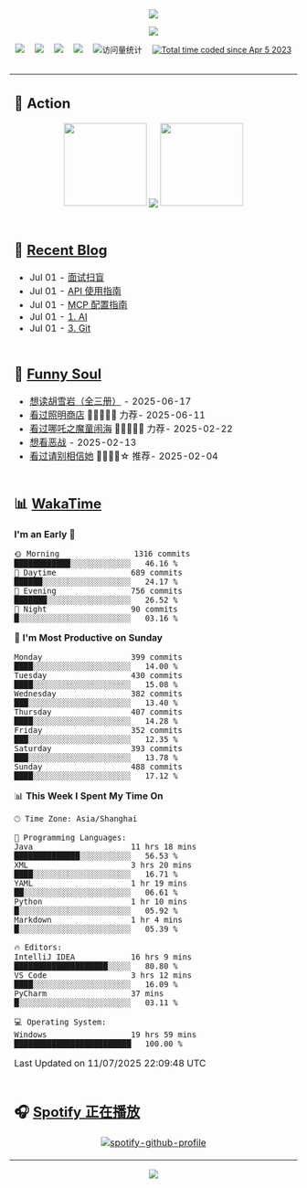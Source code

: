 <div align="center">

<img src="https://capsule-render.vercel.app/api?type=waving&color=timeGradient&height=300&&section=header&text=HI%20THERE!&fontSize=90&fontAlign=50&fontAlignY=30&desc=I%E2%80%99m%20@LI%20SIR%20%F0%9F%91%8B&descAlign=50&descSize=30&descAlignY=60&animation=twinkling" />

<div align="center">

  <!-- knock code pictures 敲代码的图片 -->
  <img order-radius="100px" src="https://img.lisir.me/image/my/001.gif"><br>

  <!-- profile logo 个人资料徽标 -->
  <div align="center">
    <a href="https://lisir.me/" title="点击跳转"><img src="https://img.shields.io/badge/Blog-%E4%B8%AA%E4%BA%BA%E5%8D%9A%E5%AE%A2-red"></a>&emsp;
    <a href="https://photo.lisir.me/" title="点击跳转"><img src="https://img.shields.io/badge/Photo-%E6%97%B6%E5%85%89%E7%9B%B8%E5%86%8C-blue"></a>&emsp;
    <a href="https://cloud.lisir.me/" title="点击跳转"><img src="https://img.shields.io/badge/Cloud%20Disk-%E6%88%91%E7%9A%84%E4%BA%91%E7%9B%98-green"></a>&emsp;
    <a href="https://nz.lisir.me/" title="点击跳转"><img src="https://img.shields.io/badge/%E5%93%AA%E5%90%92-%E7%9B%91%E6%8E%A7%E9%9D%A2%E6%9D%BF-blueviolet"></a>&emsp;
    <!-- visitor -->
    <img src="https://komarev.com/ghpvc/?username=wkwbk&label=Views&color=orange&style=flat" alt="访问量统计" />&emsp;
    <a href="https://wakatime.com/@2237354f-824a-4472-ae76-c1eca96c8908"><img src="https://wakatime.com/badge/user/2237354f-824a-4472-ae76-c1eca96c8908.svg" alt="Total time coded since Apr 5 2023" /></a>
  </div>

</div>

<br>

<div align="center">

<table>

<tr><td>

## 🚀 Action

<!-- github-readme-streak-stats 连续提交代码天数记录 -->
<div align="center">
  <img width="145" src="https://img.lisir.me/image/my/002.png">
  <img align="center" src="https://github-readme-stats.vercel.app/api?username=wkwbk&show_icons=true&theme=transparent">
  <img width="145" src="https://img.lisir.me/image/my/001.png">
</div>

<br>

</td></tr>

<tr><td>

<!-- 近期博客 -->
## 📃 [Recent Blog](https://lisir.me/)

<!-- feed start -->
- Jul 01 - [面试扫盲](https://lisir.me/Notes/Interview/00.面试扫盲)
- Jul 01 - [API 使用指南](https://lisir.me/Notes/Tool/AI/00.API-使用指南)
- Jul 01 - [MCP 配置指南](https://lisir.me/Notes/Tool/AI/01.MCP-配置指南)
- Jul 01 - [1. AI](https://lisir.me/Notes/Tool/AI/)
- Jul 01 - [3. Git](https://lisir.me/Notes/Tool/Git/)
<!-- feed end -->

</td></tr>

<tr><td>

<!-- 豆瓣 -->
## 🤾 [Funny Soul](https://movie.douban.com/people/li778057151)

<!-- START_SECTION:douban -->
* <a href='https://book.douban.com/subject/1752349/' target='_blank'>想读胡雪岩（全三册）</a> - 2025-06-17
* <a href='https://movie.douban.com/subject/36318331/' target='_blank'>看过照明商店</a> 🌟🌟🌟🌟🌟 力荐- 2025-06-11
* <a href='https://movie.douban.com/subject/34780991/' target='_blank'>看过哪吒之魔童闹海</a> 🌟🌟🌟🌟🌟 力荐- 2025-02-22
* <a href='https://movie.douban.com/subject/10604851/' target='_blank'>想看恶战</a> - 2025-02-13
* <a href='https://movie.douban.com/subject/35295017/' target='_blank'>看过请别相信她</a> 🌟🌟🌟🌟☆ 推荐- 2025-02-04
<!-- END_SECTION:douban -->

</td></tr>

<tr><td>

<!-- wakatime 统计 -->
## 📊 [WakaTime](https://wakatime.com/@wkwbk)

<!--START_SECTION:waka-->
**I'm an Early 🐤** 

```text
🌞 Morning                1316 commits        ████████████░░░░░░░░░░░░░   46.16 % 
🌆 Daytime                689 commits         ██████░░░░░░░░░░░░░░░░░░░   24.17 % 
🌃 Evening                756 commits         ███████░░░░░░░░░░░░░░░░░░   26.52 % 
🌙 Night                  90 commits          █░░░░░░░░░░░░░░░░░░░░░░░░   03.16 % 
```
📅 **I'm Most Productive on Sunday** 

```text
Monday                   399 commits         ████░░░░░░░░░░░░░░░░░░░░░   14.00 % 
Tuesday                  430 commits         ████░░░░░░░░░░░░░░░░░░░░░   15.08 % 
Wednesday                382 commits         ███░░░░░░░░░░░░░░░░░░░░░░   13.40 % 
Thursday                 407 commits         ████░░░░░░░░░░░░░░░░░░░░░   14.28 % 
Friday                   352 commits         ███░░░░░░░░░░░░░░░░░░░░░░   12.35 % 
Saturday                 393 commits         ███░░░░░░░░░░░░░░░░░░░░░░   13.78 % 
Sunday                   488 commits         ████░░░░░░░░░░░░░░░░░░░░░   17.12 % 
```


📊 **This Week I Spent My Time On** 

```text
🕑︎ Time Zone: Asia/Shanghai

💬 Programming Languages: 
Java                     11 hrs 18 mins      ██████████████░░░░░░░░░░░   56.53 % 
XML                      3 hrs 20 mins       ████░░░░░░░░░░░░░░░░░░░░░   16.71 % 
YAML                     1 hr 19 mins        ██░░░░░░░░░░░░░░░░░░░░░░░   06.61 % 
Python                   1 hr 10 mins        █░░░░░░░░░░░░░░░░░░░░░░░░   05.92 % 
Markdown                 1 hr 4 mins         █░░░░░░░░░░░░░░░░░░░░░░░░   05.39 % 

🔥 Editors: 
IntelliJ IDEA            16 hrs 9 mins       ████████████████████░░░░░   80.80 % 
VS Code                  3 hrs 12 mins       ████░░░░░░░░░░░░░░░░░░░░░   16.09 % 
PyCharm                  37 mins             █░░░░░░░░░░░░░░░░░░░░░░░░   03.11 % 

💻 Operating System: 
Windows                  19 hrs 59 mins      █████████████████████████   100.00 % 
```


 Last Updated on 11/07/2025 22:09:48 UTC
<!--END_SECTION:waka-->

</td></tr>

<tr><td>

## 🎧 [Spotify 正在播放](https://open.spotify.com/user/31s4ftvnfnus65uynvxmxu7rkfom)

<div align="center">

  [![spotify-github-profile](https://spotify-github-profile.kittinanx.com/api/view?uid=31s4ftvnfnus65uynvxmxu7rkfom&cover_image=true&theme=default&show_offline=true&background_color=121212&interchange=true&bar_color_cover=true)](https://spotify-github-profile.kittinanx.com/api/view?uid=31s4ftvnfnus65uynvxmxu7rkfom&redirect=true)

</div>

</td></tr>

</table>

</div>

<img src="https://capsule-render.vercel.app/api?type=waving&color=timeGradient&height=300&&section=footer&text=THE%20END!&fontSize=90&fontAlign=50&fontAlignY=70&desc=Hope%20your%20program%20is%20bug-free!&descAlign=50&descSize=30&descAlignY=40&animation=twinkling" />

</div>
